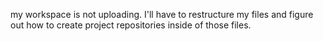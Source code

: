 my workspace is not uploading. I'll have to restructure my files and figure out how to create project repositories inside of those files.
